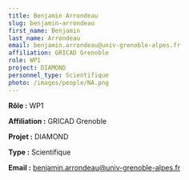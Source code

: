 ```yaml
---
title: Benjamin Arrondeau
slug: benjamin-arrondeau
first_name: Benjamin
last_name: Arrondeau
email: benjamin.arrondeau@univ-grenoble-alpes.fr
affiliation: GRICAD Grenoble
role: WP1
project: DIAMOND
personnel_type: Scientifique
photo: /images/people/NA.png
---
```


**Rôle :** WP1

**Affiliation :** GRICAD Grenoble

**Projet :** DIAMOND

**Type :** Scientifique

**Email :** [benjamin.arrondeau@univ-grenoble-alpes.fr](mailto:benjamin.arrondeau@univ-grenoble-alpes.fr)
